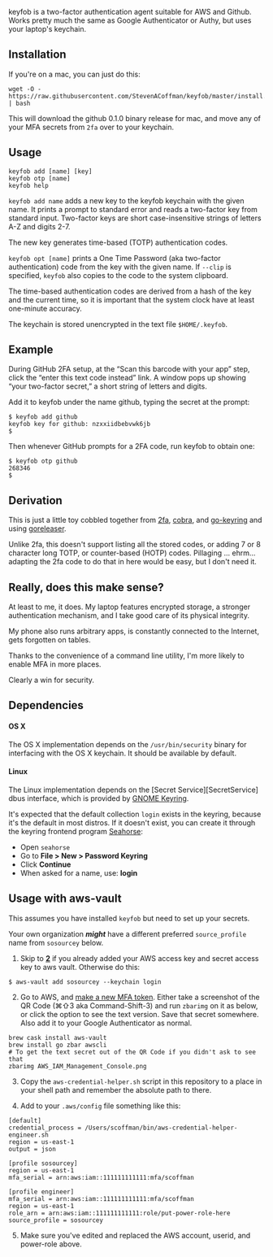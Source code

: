 keyfob is a two-factor authentication agent suitable for AWS and Github. Works pretty much the same as Google Authenticator or Authy, but uses your laptop's keychain.

## Installation

If you're on a mac, you can just do this:

    wget -O - https://raw.githubusercontent.com/StevenACoffman/keyfob/master/install.sh | bash


This will download the github 0.1.0 binary release for mac, and move any of your MFA secrets from `2fa` over to your keychain.

## Usage

    keyfob add [name] [key]
    keyfob otp [name]
    keyfob help

`keyfob add name` adds a new key to the keyfob keychain with the given name. It
prints a prompt to standard error and reads a two-factor key from standard
input. Two-factor keys are short case-insensitive strings of letters A-Z and
digits 2-7.

The new key generates time-based (TOTP) authentication codes.

`keyfob opt [name]` prints a One Time Password (aka two-factor authentication) code from the key with the
given name. If `--clip` is specified, `keyfob` also copies to the code to the system
clipboard.

The time-based authentication codes are derived from a hash of the
key and the current time, so it is important that the system clock have at
least one-minute accuracy.

The keychain is stored unencrypted in the text file `$HOME/.keyfob`.

## Example

During GitHub 2FA setup, at the “Scan this barcode with your app” step,
click the “enter this text code instead” link. A window pops up showing
“your two-factor secret,” a short string of letters and digits.

Add it to keyfob under the name github, typing the secret at the prompt:

    $ keyfob add github
    keyfob key for github: nzxxiidbebvwk6jb
    $

Then whenever GitHub prompts for a 2FA code, run keyfob to obtain one:

    $ keyfob otp github
    268346
    $

## Derivation

This is just a little toy cobbled together from [2fa](https://github.com/rsc/2fa/), [cobra](https://github.com/spf13/cobra), and [go-keyring](https://github.com/zalando/go-keyring) and using [goreleaser](https://github.com/goreleaser/goreleaser).

Unlike 2fa, this doesn't support listing all the stored codes, or adding 7 or 8 character long TOTP, or counter-based (HOTP) codes. Pillaging ... ehrm... adapting the 2fa code to do that in here would be easy, but I don't need it.

## Really, does this make sense?

At least to me, it does. My laptop features encrypted storage, a stronger authentication mechanism, and I take good care of its physical integrity.

My phone also runs arbitrary apps, is constantly connected to the Internet, gets forgotten on tables.

Thanks to the convenience of a command line utility, I'm more likely to enable MFA in more places.

Clearly a win for security.

## Dependencies

#### OS X

The OS X implementation depends on the `/usr/bin/security` binary for
interfacing with the OS X keychain. It should be available by default.

#### Linux

The Linux implementation depends on the [Secret Service][SecretService] dbus
interface, which is provided by [GNOME Keyring](https://wiki.gnome.org/Projects/GnomeKeyring).

It's expected that the default collection `login` exists in the keyring, because
it's the default in most distros. If it doesn't exist, you can create it through the
keyring frontend program [Seahorse](https://wiki.gnome.org/Apps/Seahorse):

 * Open `seahorse`
 * Go to **File > New > Password Keyring**
 * Click **Continue**
 * When asked for a name, use: **login**
 
 
## Usage with aws-vault

This assumes you have installed `keyfob` but need to set up your secrets.

Your own organization __*might*__ have a different preferred `source_profile` name from `sosourcey` below.

1. Skip to **[2](#2)** if you already added your AWS access key and secret access key to aws vault. Otherwise do this:
```
$ aws-vault add sosourcey --keychain login
```
2. <a name="2"></a>Go to AWS, and [make a new MFA token](https://docs.aws.amazon.com/IAM/latest/UserGuide/id_credentials_mfa_enable_virtual.html#enable-virt-mfa-for-iam-user). Either take a screenshot of the QR Code (⌘⇧3 aka Command-Shift-3) and run `zbarimg` on it as below, or click the option to see the text version. Save that secret somewhere. Also add it to your Google Authenticator as normal.
```
brew cask install aws-vault
brew install go zbar awscli
# To get the text secret out of the QR Code if you didn't ask to see that
zbarimg AWS_IAM_Management_Console.png
```
3. Copy the `aws-credential-helper.sh` script in this repository to a place in your shell path and remember the absolute path to there. 

4. Add to your `.aws/config` file something like this:
```
[default]
credential_process = /Users/scoffman/bin/aws-credential-helper-engineer.sh
region = us-east-1
output = json
 
[profile sosourcey]
region = us-east-1
mfa_serial = arn:aws:iam::111111111111:mfa/scoffman
 
[profile engineer]
mfa_serial = arn:aws:iam::111111111111:mfa/scoffman
region = us-east-1
role_arn = arn:aws:iam::111111111111:role/put-power-role-here
source_profile = sosourcey
```
5. Make sure you've edited and replaced the AWS account, userid, and power-role above.

